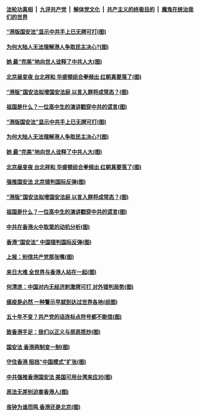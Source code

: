 

####  [法轮功真相](../../../../basic/blob/master/README.md?t=05280701) &nbsp;|&nbsp; [九评共产党](../../../../9ping.md/blob/master/README.md?t=05280701) &nbsp;|&nbsp; [解体党文化](../../../../jtdwh.md/blob/master/README.md?t=05280701)  &nbsp;|&nbsp; [共产主义的终极目的](../../../../gczydzjmd.md/blob/master/README.md?t=05280701) &nbsp;|&nbsp; [魔鬼在统治我们的世界](../../../../mgztzwmdsj.md/blob/master/README.md?t=05280701) 

#### [“港版国安法”显示中共手上已无牌可打(图)](../pages/p4/934582.md?t=05280701) 

#### [为何大陆人无法理解港人争取民主决心?(图)](../pages/p4/934572.md?t=05280701) 

#### [她 最“完美”地向世人诠释了中共人大(图)](../pages/p4/934548.md?t=05280701) 

#### [北京昼变夜 台北祥和 华盛顿组合拳频出 红朝真要落了(图)](../pages/p4/934567.md?t=05280701) 

#### [“港版”国安法拟增国安法庭 以言入罪将成常态？(图)](../pages/p4/934558.md?t=05280701) 

#### [祖国是什么？一位高中生的演讲戳穿中共的谎言(图)](../pages/p4/934497.md?t=05280701) 

#### [“港版国安法”显示中共手上已无牌可打(图)](../pages/p4/934582.md?t=05280701) 

#### [为何大陆人无法理解港人争取民主决心?(图)](../pages/p4/934572.md?t=05280701) 

#### [她 最“完美”地向世人诠释了中共人大(图)](../pages/p4/934548.md?t=05280701) 

#### [北京昼变夜 台北祥和 华盛顿组合拳频出 红朝真要落了(图)](../pages/p4/934567.md?t=05280701) 

#### [强推国安法 北京错判国际反弹(图)](../pages/p4/934559.md?t=05280701) 

#### [“港版”国安法拟增国安法庭 以言入罪将成常态？(图)](../pages/p4/934558.md?t=05280701) 

#### [祖国是什么？一位高中生的演讲戳穿中共的谎言(图)](../pages/p4/934497.md?t=05280701) 

#### [中共在香港火中取栗的动机分析(图)](../pages/p4/934455.md?t=05280701) 

#### [香港“国安法” 中国错判国际反弹(图)](../pages/p4/934453.md?t=05280701) 

#### [上报：别信共产党那张嘴(图)](../pages/p4/934452.md?t=05280701) 

#### [来日大难 全世界与香港人站在一起(图)](../pages/p4/934448.md?t=05280701) 

#### [何清涟：中国对内无经济刺激牌可打 对外错判局势(图)](../pages/p4/934440.md?t=05280701) 

#### [瘟疫是必然 一种警示早就到达过世界各地(组图)](../pages/p4/934381.md?t=05280701) 

#### [五十年不变？共产党的话连标点符号都不能信(图)](../pages/p4/934395.md?t=05280701) 

#### [致香港手足：我们以正义与邪恶揽炒(图)](../pages/p4/934342.md?t=05280701) 

#### [国安法 香港两制变一制(图)](../pages/p4/934329.md?t=05280701) 

#### [守住香港 阻挡“中国模式”扩张(图)](../pages/p4/934341.md?t=05280701) 

#### [中共强推香港国安法 美国可用台湾来应对(图)](../pages/p4/934338.md?t=05280701) 

#### [恶法无差别迫害香港人(图)](../pages/p4/934325.md?t=05280701) 

#### [丧钟为谁而鸣 香港还是北京(图)](../pages/p4/934336.md?t=05280701) 

